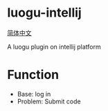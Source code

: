 # luogu-intellij

[简体中文](README-CN.md)

A luogu plugin on intellij platform  

# Function
* Base: log in
* Problem: Submit code